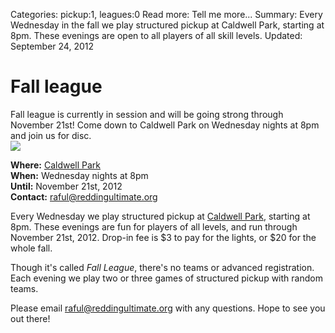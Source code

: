 Categories: pickup:1, leagues:0
Read more: Tell me more...
Summary: Every Wednesday in the fall we play structured pickup at Caldwell Park, starting at 8pm. These evenings are open to all players of all skill levels.
Updated: September 24, 2012

# Fall league

<div class="alert alert-success">
    Fall league is currently in session and will be going strong through November 21st!
    Come down to Caldwell Park on Wednesday nights at 8pm and join us for disc.
</div>

<img src="/images/celeste_forehand.jpg" class="span3 pull-right img-rounded">

**Where:** [Caldwell Park](/places/caldwell)  
**When:** Wednesday nights at 8pm  
**Until:** November 21st, 2012  
**Contact:** <raful@reddingultimate.org>

Every Wednesday we play structured pickup at [Caldwell Park](/places/caldwell), starting at 8pm.
These evenings are fun for players of all levels, and run through November 21st, 2012.
Drop-in fee is $3 to pay for the lights, or $20 for the whole fall.

Though it's called *Fall League*, there's no teams or advanced registration.
Each evening we play two or three games of structured pickup with random teams.

Please email <raful@reddingultimate.org> with any questions.
Hope to see you out there!
